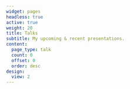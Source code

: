 ```yaml
---
widget: pages
headless: true
active: true
weight: 20
title: Talks
subtitle: My upcoming & recent presentations.
content:
  page_type: talk
  count: 0
  offset: 0
  order: desc
design:
  view: 2
---
```

